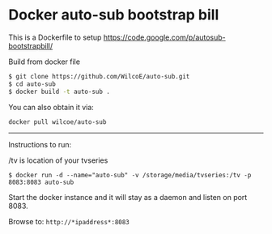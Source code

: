 # Docker auto-sub bootstrap bill

This is a Dockerfile to setup https://code.google.com/p/autosub-bootstrapbill/


Build from docker file
```bash
$ git clone https://github.com/WilcoE/auto-sub.git
$ cd auto-sub
$ docker build -t auto-sub .
```

You can also obtain it via:
```bash
docker pull wilcoe/auto-sub
```


---
Instructions to run:

/tv is location of your tvseries

```
$ docker run -d --name="auto-sub" -v /storage/media/tvseries:/tv -p 8083:8083 auto-sub
```


Start the docker instance and it will stay as a daemon and listen on port 8083.

Browse to: ```http://*ipaddress*:8083``` 
